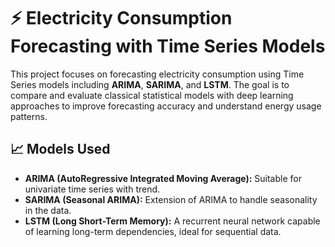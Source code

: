 # ⚡ Electricity Consumption Forecasting with Time Series Models

This project focuses on forecasting electricity consumption using Time Series models including **ARIMA**, **SARIMA**, and **LSTM**. The goal is to compare and evaluate classical statistical models with deep learning approaches to improve forecasting accuracy and understand energy usage patterns.

## 📈 Models Used

- **ARIMA (AutoRegressive Integrated Moving Average):** Suitable for univariate time series with trend.
- **SARIMA (Seasonal ARIMA):** Extension of ARIMA to handle seasonality in the data.
- **LSTM (Long Short-Term Memory):** A recurrent neural network capable of learning long-term dependencies, ideal for sequential data.
